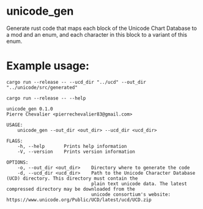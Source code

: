unicode_gen
===

Generate rust code that maps each block of the Unicode Chart Database to a mod
and an enum, and each character in this block to a variant of this enum.

Example usage:
===
```
cargo run --release -- --ucd_dir "../ucd" --out_dir "../unicode/src/generated"
```

```
cargo run --release -- --help
```

```
unicode_gen 0.1.0
Pierre Chevalier <pierrechevalier83@gmail.com>

USAGE:
    unicode_gen --out_dir <out_dir> --ucd_dir <ucd_dir>

FLAGS:
    -h, --help       Prints help information
    -V, --version    Prints version information

OPTIONS:
    -o, --out_dir <out_dir>    Directory where to generate the code
    -d, --ucd_dir <ucd_dir>    Path to the Unicode Character Database (UCD) directory. This directory must contain the
                               plain text unicode data. The latest compressed directory may be downloaded from the
                               unicode consortium's website: https://www.unicode.org/Public/UCD/latest/ucd/UCD.zip
```
